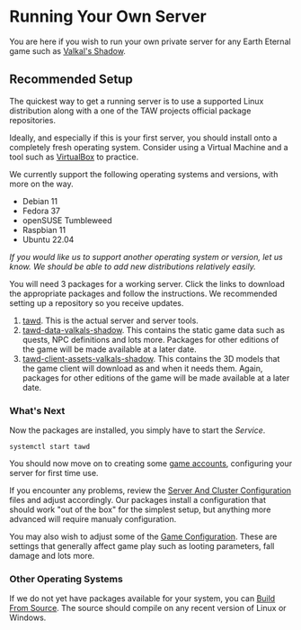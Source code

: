 # Running Your Own Server

You are here if you wish to run your own private server for any Earth Eternal game such as 
[Valkal's Shadow](https://www.theanubianwar.com/valkals-shadow).  

## Recommended Setup

The quickest way to get a running server is to use a supported Linux distribution along with a one of the TAW projects official package repositories.

Ideally, and especially if this is your first server, you should install onto a completely fresh operating system. Consider using a Virtual Machine and a tool such as [VirtualBox](https://www.virtualbox.org/) to practice.

We currently support the following operating systems and versions, with more on the way.

 * Debian 11
 * Fedora 37
 * openSUSE Tumbleweed
 * Raspbian 11
 * Ubuntu 22.04
 
*If you would like us to support another operating system or version, let us know. We should be able to add new  distributions relatively easily.*
 
You will need 3 packages for a working server. Click the links to download the appropriate packages and follow the instructions. We recommended setting up a repository so you receive updates.

 1. [tawd](https://software.opensuse.org//download.html?project=home%3Aemerald.icemoon&package=tawd). This is the actual server and server tools. 
 1. [tawd-data-valkals-shadow](https://software.opensuse.org//download.html?project=home%3Aemerald.icemoon&package=tawd-data-valkals-shadow). This contains the static game data such as quests, NPC definitions and lots more. Packages for other editions of the game will be made available at a later date.
 1. [tawd-client-assets-valkals-shadow](https://software.opensuse.org//download.html?project=home%3Aemerald.icemoon&package=tawd-client-assets-valkals-shadow). This contains the 3D models that the game client will download as and when it needs them. Again, packages for other editions of the game will be made available at a later date.
 
### What's Next

Now the packages are installed, you simply have to start the *Service*. 

```
systemctl start tawd
```

You should now move on to creating some [game accounts](ACCOUNTS.md), configuring your server for first time use. 

If you encounter any problems, review the [Server And Cluster Configuration](SERVER_AND_CLUSTER_CONFIGURATION.md) files and adjust accordingly. Our packages install a configuration that should work "out of the box" for the simplest setup, but anything more advanced will require manualy configuration.

You may also wish to adjust some of the [Game Configuration](GAME_CONFIGURATION.md). These are settings that generally affect game play such as looting parameters, fall damage and lots more.
 
### Other Operating Systems

If we do not yet have packages available for your system, you can [Build From Source](BUILD.md). The source should compile on any recent version of Linux or Windows.


